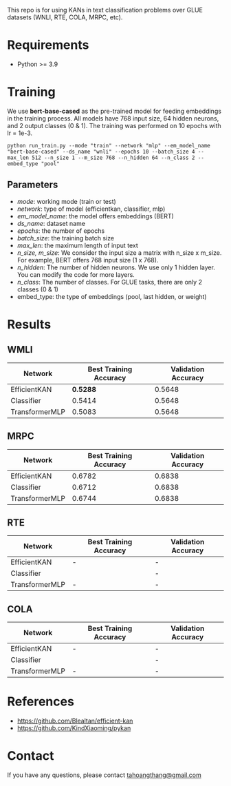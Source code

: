 This repo is for using KANs in text classification problems over GLUE datasets (WNLI, RTE, COLA, MRPC, etc).

# Requirements
* Python >= 3.9

# Training

We use **bert-base-cased** as the pre-trained model for feeding embeddings in the training process. All models have 768 input size, 64 hidden neurons, and 2 output classes (0 & 1). The training was performed  on 10 epochs with lr = 1e-3.

```python run_train.py --mode "train" --network "mlp" --em_model_name "bert-base-cased" --ds_name "wnli" --epochs 10 --batch_size 4 --max_len 512 --n_size 1 --m_size 768 --n_hidden 64 --n_class 2 --embed_type "pool"```

## Parameters
* *mode*: working mode (train or test)
* *network*: type of model (efficientkan, classifier, mlp)
* *em_model_name*: the model offers embeddings (BERT)
* *ds_name*: dataset name
* *epochs*: the number of epochs
* *batch_size*: the training batch size
* *max_len*: the maximum length of input text
* *n_size, m_size*: We consider the input size a matrix with n_size x m_size. For example, BERT offers 768 input size (1 x 768).
* *n_hidden*: The number of hidden neurons. We use only 1 hidden layer. You can modify the code for more layers.
* *n_class*: The number of classes. For GLUE tasks, there are only 2 classes (0 & 1)
* embed_type: the type of embeddings (pool, last hidden, or weight)

# Results

## WMLI
| Network  | Best Training Accuracy | Validation Accuracy |
| ------------- | ------------- |  ------------- |
| EfficientKAN  |  **0.5288** |   0.5648 |
| Classifier  |  0.5414 |   0.5648 |
| TransformerMLP  | 0.5083 |   0.5648 |

## MRPC
| Network  | Best Training Accuracy | Validation Accuracy |
| ------------- | ------------- |  ------------- |
| EfficientKAN  |  0.6782 |  0.6838 |
| Classifier  | 0.6712  |   0.6838 |
| TransformerMLP  | 0.6744 |   0.6838 |


## RTE
| Network  | Best Training Accuracy | Validation Accuracy |
| ------------- | ------------- |  ------------- |
| EfficientKAN  |  - |  - |
| Classifier  |   |   - |
| TransformerMLP  | - |   - |

## COLA
| Network  | Best Training Accuracy | Validation Accuracy |
| ------------- | ------------- |  ------------- |
| EfficientKAN  |  - |  - |
| Classifier  |   |   - |
| TransformerMLP  | - |   - |

# References
* https://github.com/Blealtan/efficient-kan
* https://github.com/KindXiaoming/pykan

# Contact
If you have any questions, please contact tahoangthang@gmail.com

